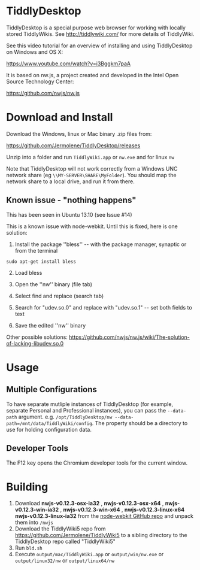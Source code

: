 # TiddlyDesktop

TiddlyDesktop is a special purpose web browser for working with locally stored TiddlyWikis. See http://tiddlywiki.com/ for more details of TiddlyWiki.

See this video tutorial for an overview of installing and using TiddlyDesktop on Windows and OS X:

https://www.youtube.com/watch?v=i3Bggkm7paA

It is based on nw.js, a project created and developed in the Intel Open Source Technology Center:

https://github.com/nwjs/nw.js

# Download and Install

Download the Windows, linux or Mac binary .zip files from:

https://github.com/Jermolene/TiddlyDesktop/releases

Unzip into a folder and run `TiddlyWiki.app` or `nw.exe` and for linux `nw`

Note that TiddlyDesktop will not work correctly from a Windows UNC network share (eg ``\\MY-SERVER\SHARE\MyFolder``). You should map the network share to a local drive, and run it from there.

## Known issue - "nothing happens"

This has been seen in Ubuntu 13.10 (see Issue #14)

This is a known issue with node-webkit. Until this is fixed, here is one solution:

1. Install the package ''bless'' -- with the package manager, synaptic or from the terminal

```
sudo apt-get install bless
```

2. Load bless

3. Open the ''nw'' binary (file tab)

4. Select find and replace (search tab)

5. Search for "udev.so.0" and replace with "udev.so.1" -- set both fields to text 

6. Save the edited ''nw'' binary

Other possible solutions: https://github.com/nwjs/nw.js/wiki/The-solution-of-lacking-libudev.so.0

# Usage

## Multiple Configurations
To have separate mutliple instances of TiddlyDesktop (for example, separate Personal and Professional instances), you can pass the `--data-path` argument.  e.g. `/opt/TiddlyDesktop/nw --data-path=/mnt/data/TiddlyWiki/config`.  The property should be a directory to use for holding configuration data.

## Developer Tools

The F12 key opens the Chromium developer tools for the current window.

# Building

1. Download **nwjs-v0.12.3-osx-ia32** , **nwjs-v0.12.3-osx-x64** , **nwjs-v0.12.3-win-ia32** , **nwjs-v0.12.3-win-x64** , **nwjs-v0.12.3-linux-x64** **nwjs-v0.12.3-linux-ia32** from the <a href="https://github.com/nwjs/nw.js#downloads">node-webkit GitHub repo</a> and unpack them into `/nwjs`
2. Download the TiddlyWiki5 repo from https://github.com/Jermolene/TiddlyWiki5 to a sibling directory to the TiddlyDesktop repo called "TiddlyWiki5"
3. Run `bld.sh`
4. Execute `output/mac/TiddlyWiki.app` or `output/win/nw.exe` or `output/linux32/nw` or `output/linux64/nw`
